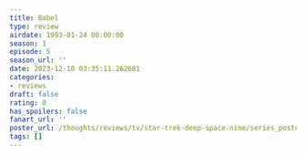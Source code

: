 ```yaml
---
title: Babel
type: review
airdate: 1993-01-24 00:00:00
season: 1
episode: 5
season_url: ''
date: 2023-12-10 03:35:11.262681
categories:
- reviews
draft: false
rating: 0
has_spoilers: false
fanart_url: ''
poster_url: /thoughts/reviews/tv/star-trek-deep-space-nine/series_poster.jpg
tags: []
---
```


